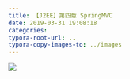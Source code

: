 ```yaml
---
title: 【J2EE】第四章 SpringMVC
date: 2019-03-31 19:08:18
categories:
typora-root-url: ..
typora-copy-images-to: ../images
---
```


![](/images/undefined)
